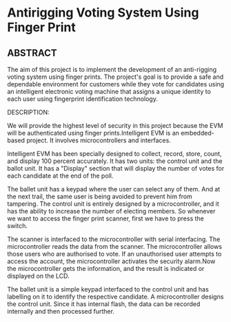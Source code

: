 # Antirigging Voting System Using Finger Print

## ABSTRACT
The aim of this project is to implement the development of an anti-rigging voting system using finger prints. The project's goal is to provide a safe and dependable environment for customers while they vote for candidates using an intelligent electronic voting machine that assigns a unique identity to each user using fingerprint identification technology. 

DESCRIPTION:

We will provide the highest level of security in this project because the EVM will be authenticated using finger prints.Intelligent EVM is an embedded-based project. It involves microcontrollers and interfaces.

Intelligent EVM has been specially designed to collect, record, store, count, and display 100 percent accurately. It has two units: the control unit and the ballot unit. It has a "Display" section that will display the number of votes for each candidate at the end of the poll.




The ballet unit has a keypad where the user can select any of them. And at the next trail, the same user is being avoided to prevent him from tampering. The control unit is entirely designed by a microcontroller, and it has the ability to increase the number of electing members. So whenever we want to access the finger print scanner, first we have to press the switch.




The scanner is interfaced to the microcontroller with serial interfacing. The microcontroller reads the data from the scanner. The microcontroller allows those users who are authorised to vote. If an unauthorised user attempts to access the account, the microcontroller activates the security alarm.Now the microcontroller gets the information, and the result is indicated or displayed on the LCD.




The ballet unit is a simple keypad interfaced to the control unit and has labelling on it to identify the respective candidate. A microcontroller designs the control unit. Since it has internal flash, the data can be recorded internally and then processed further.
